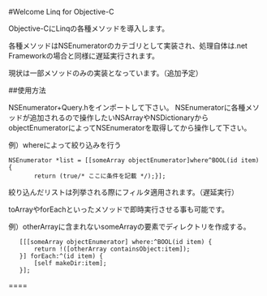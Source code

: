 #Welcome Linq for Objective-C

Objective-CにLinqの各種メソッドを導入します。

各種メソッドはNSEnumeratorのカテゴリとして実装され、処理自体は.net Frameworkの場合と同様に遅延実行されます。

現状は一部メソッドのみの実装となっています。（追加予定）

##使用方法

NSEnumerator+Query.hをインポートして下さい。
NSEnumeratorに各種メソッドが追加されるので操作したいNSArrayやNSDictionaryからobjectEnumeratorによってNSEnumeratorを取得してから操作して下さい。

例）whereによって絞り込みを行う
```
NSEnumerator *list = [[someArray objectEnumerator]where^BOOL(id item) {
       return (true/* ここに条件を記載 */);}];
```

絞り込んだリストは列挙される際にフィルタ適用されます。（遅延実行）

toArrayやforEachといったメソッドで即時実行させる事も可能です。

例）otherArrayに含まれないsomeArrayの要素でディレクトリを作成する。
```
   [[[someArray objectEnumerator] where:^BOOL(id item) {
       return !([otherArray containsObject:item]);
   }] forEach:^(id item) {
       [self makeDir:item];
   }];
```
====
